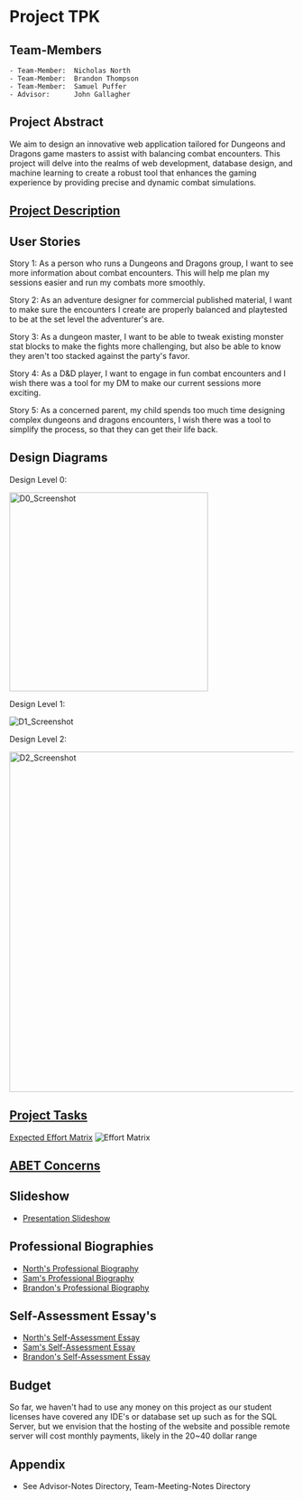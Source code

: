 # Project TPK

## Team-Members
    - Team-Member:  Nicholas North
    - Team-Member:  Brandon Thompson
    - Team-Member:  Samuel Puffer
    - Advisor:      John Gallagher

## Project Abstract

We aim to design an innovative web application tailored for Dungeons and Dragons game masters to assist with balancing combat encounters. This project will delve into the realms of web development, database design, and machine learning to create a robust tool that enhances the gaming experience by providing precise and dynamic combat simulations.

## [Project Description](Documentation/Project-Overview.md)

## User Stories

Story 1: As a person who runs a Dungeons and Dragons group, I want to see more information about combat encounters. This will help me plan my sessions easier and run my combats more smoothly. 

Story 2: As an adventure designer for commercial published material, I want to make sure the encounters I create are properly balanced and playtested to be at the set level the adventurer's are. 

Story 3: As a dungeon master, I want to be able to tweak existing monster stat blocks to make the fights more challenging, but also be able to know they aren't too stacked against the party's favor.

Story 4: As a D&D player, I want to engage in fun combat encounters and I wish there was a tool for my DM to make our current sessions more exciting.

Story 5: As a concerned parent, my child spends too much time designing complex dungeons and dragons encounters, I wish there was a tool to simplify the process, so that they can get their life back. 


## Design Diagrams

Design Level 0:

<img width="352" alt="D0_Screenshot" src="https://github.com/user-attachments/assets/a979b51b-5cef-4e68-bf37-2aa248fdb1c5">

Design Level 1:

![D1_Screenshot](https://github.com/user-attachments/assets/f3bd9f6d-88e5-4b35-90d2-05b1741ab5d6)

Design Level 2:

<img width="602" alt="D2_Screenshot" src="https://github.com/user-attachments/assets/7d7eabc6-fbc3-4a3c-9b39-f3f25e1d4116">

## [Project Tasks](Ideation/Tasklist.md)

[Expected Effort Matrix](Documentation/Effort-Matrix.png)
![Effort Matrix](https://github.com/user-attachments/assets/f6ef6c40-4c4f-47dd-a57d-ed4a6c1e6a5b)


## [ABET Concerns](Documentation/Overview/Project-Constraints-Essay.md)

## Slideshow
- [Presentation Slideshow](Documentation/Team-TPK-Presentation.pptx)

## Professional Biographies
- [North's Professional Biography](Professional-Profiles/North's-Professional-Biography.md)
- [Sam's Professional Biography](Professional-Profiles/Brandon-Thompson-Professional-Biography.md)
- [Brandon's Professional Biography](Professional-Profiles/Sam-Puffer-Professional-Biography.md)

## Self-Assessment Essay's
- [North's Self-Assessment Essay](Professional-Profiles/Nick-North-Self-Assessment.md)
- [Sam's Self-Assessment Essay](Professional-Profiles/Samuel-Self-Assessment.docx)
- [Brandon's Self-Assessment Essay](Professional-Profiles/Brandon-Self-Assessment)

## Budget

So far, we haven't had to use any money on this project as our student licenses have covered any IDE's or database set up such as for the SQL Server, but we envision that the hosting of the website and possible remote server will cost monthly payments, likely in the 20~40 dollar range

## Appendix
- See Advisor-Notes Directory, Team-Meeting-Notes Directory
